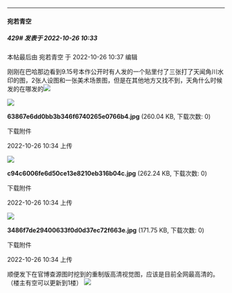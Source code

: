 

*****

####  宛若青空  
##### 429#       发表于 2022-10-26 10:33

 本帖最后由 宛若青空 于 2022-10-26 10:37 编辑 

刚刚在巴哈那边看到9.15号本作公开时有人发的一个贴里付了三张打了天闻角川水印的图，2张人设图和一张美术场景图，但是在其他地方又找不到，天角什么时候发的在哪发的<img src="https://static.saraba1st.com/image/smiley/face2017/009.gif" referrerpolicy="no-referrer">

<img src="https://img.saraba1st.com/forum/202210/26/103439mcjizccq9w6999cb.jpg" referrerpolicy="no-referrer">

<strong>63867e6dd0bb3b346f6740265e0766b4.jpg</strong> (260.04 KB, 下载次数: 0)

下载附件

2022-10-26 10:34 上传

<img src="https://img.saraba1st.com/forum/202210/26/103439evizfv4vgvvog7ow.jpg" referrerpolicy="no-referrer">

<strong>c94c6006fe6d50ce13e8210eb316b04c.jpg</strong> (262.24 KB, 下载次数: 0)

下载附件

2022-10-26 10:34 上传

<img src="https://img.saraba1st.com/forum/202210/26/103438qtadvmmteeuamq6v.jpg" referrerpolicy="no-referrer">

<strong>3486f7de29400633f0d0d37ec72f663e.jpg</strong> (171.75 KB, 下载次数: 0)

下载附件

2022-10-26 10:34 上传

顺便发下在官博查源图时挖到的重制版高清视觉图，应该是目前全网最高清的。（楼主有空可以更新到1楼）
<img src="https://img.gejiba.com/images/f669873ea02704c919cdc01b0b587b2b.jpg" referrerpolicy="no-referrer">

